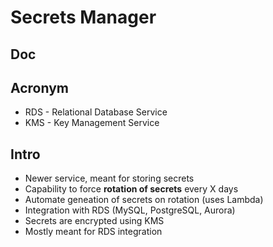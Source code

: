 # Secrets Manager

## Doc

## Acronym
* RDS - Relational Database Service
* KMS - Key Management Service

## Intro
* Newer service, meant for storing secrets
* Capability to force **rotation of secrets** every X days
* Automate geneation of secrets on rotation (uses Lambda)
* Integration with RDS (MySQL, PostgreSQL, Aurora)
* Secrets are encrypted using KMS
* Mostly meant for RDS integration
